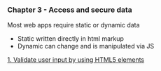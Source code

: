 ### Chapter 3 - Access and secure data

Most web apps require static or dynamic data 
- Static written directly in html markup
- Dynamic can change and is manipulated via JS

[1. Validate user input by using HTML5 elements](objectives/1-validate-user-input/1-validate-user-input.md)